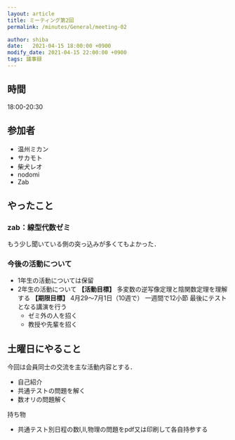 ```yaml
---
layout: article
title: ミーティング第2回
permalink: /minutes/General/meeting-02

author: shiba
date:   2021-04-15 18:00:00 +0900
modify_date: 2021-04-15 22:00:00 +0900
tags: 議事録
---
```



## 時間

18:00-20:30

## 参加者

- 温州ミカン
- サカモト
- 柴犬レオ
- nodomi
- Zab

## やったこと

### zab：線型代数ゼミ

もう少し聞いている側の突っ込みが多くてもよかった．

### 今後の活動について

- 1年生の活動については保留
- 2年生の活動について
    **【活動目標】**
    多変数の逆写像定理と陰関数定理を理解する
    **【期限目標】**
    4月29～7月1日（10週で）
    一週間で12小節
    最後にテストとなる講演を行う
    - ゼミ外の人を招く
    - 教授や先輩を招く

## 土曜日にやること

今回は会員同士の交流を主な活動内容とする．
- 自己紹介
- 共通テストの問題を解く
- 数オリの問題解く

持ち物
- 共通テスト別日程の数I,II,物理の問題をpdf又は印刷して各自持参する
